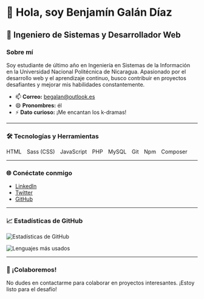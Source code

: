 # 👋 Hola, soy Benjamín Galán Díaz

## 🌟 Ingeniero de Sistemas y Desarrollador Web

### Sobre mí
Soy estudiante de último año en Ingeniería en Sistemas de la Información en la Universidad Nacional Politécnica de Nicaragua. Apasionado por el desarrollo web y el aprendizaje continuo, busco contribuir en proyectos desafiantes y mejorar mis habilidades constantemente.

- 📫 **Correo:** [begalan@outlook.es](mailto:begalan@outlook.es)
- 😄 **Pronombres:** él
- ⚡ **Dato curioso:** ¡Me encantan los k-dramas!

---

### 🛠️ Tecnologías y Herramientas
<div>
  <span style="margin-right: 10px;">HTML</span>
  <span style="margin-right: 10px;">Sass (CSS)</span>
  <span style="margin-right: 10px;">JavaScript</span>
  <span style="margin-right: 10px;">PHP</span>
  <span style="margin-right: 10px;">MySQL</span>
  <span style="margin-right: 10px;">Git</span>
  <span style="margin-right: 10px;">Npm</span>
  <span style="margin-right: 10px;">Composer</span>
</div>

---

### 🌐 Conéctate conmigo
- [LinkedIn](https://www.linkedin.com/in/benjamin-galan-diaz)
- [Twitter](https://twitter.com/benjamin_gal)
- [GitHub](https://github.com/benjamin-galan)

---

### 📈 Estadísticas de GitHub
![Estadísticas de GitHub](https://github-readme-stats.vercel.app/api?username=benjamin-galan&show_icons=true&theme=dark)

![Lenguajes más usados](https://github-readme-stats.vercel.app/api/top-langs?username=benjamin-galan&show_icons=true&locale=en&layout=compact&theme=dark)

---

### 🤝 ¡Colaboremos!
No dudes en contactarme para colaborar en proyectos interesantes. ¡Estoy listo para el desafío!

